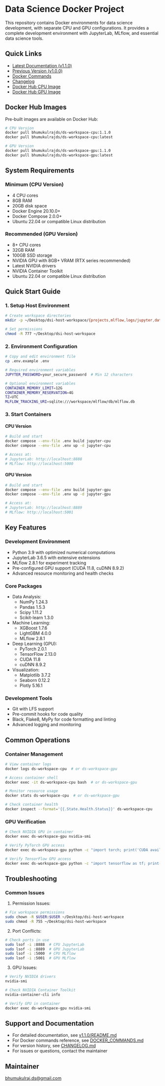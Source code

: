# Data Science Docker Project

This repository contains Docker environments for data science development, with separate CPU and GPU configurations. It provides a complete development environment with JupyterLab, MLflow, and essential data science tools.

## Quick Links
- [Latest Documentation (v1.1.0)](v1.1.0/README.md)
- [Previous Version (v1.0.0)](v1.0.0/README.md)
- [Docker Commands](v1.1.0/docs/DOCKER_COMMANDS.md)
- [Changelog](v1.1.0/docs/CHANGELOG.md)
- [Docker Hub CPU Image](https://hub.docker.com/r/bhumukulrajds/ds-workspace-cpu)
- [Docker Hub GPU Image](https://hub.docker.com/r/bhumukulrajds/ds-workspace-gpu)

## Docker Hub Images

Pre-built images are available on Docker Hub:

```bash
# CPU Version
docker pull bhumukulrajds/ds-workspace-cpu:1.1.0
docker pull bhumukulrajds/ds-workspace-cpu:latest

# GPU Version
docker pull bhumukulrajds/ds-workspace-gpu:1.1.0
docker pull bhumukulrajds/ds-workspace-gpu:latest
```

## System Requirements

### Minimum (CPU Version)
- 4 CPU cores
- 8GB RAM
- 20GB disk space
- Docker Engine 20.10.0+
- Docker Compose 2.0.0+
- Ubuntu 22.04 or compatible Linux distribution

### Recommended (GPU Version)
- 8+ CPU cores
- 32GB RAM
- 100GB SSD storage
- NVIDIA GPU with 8GB+ VRAM (RTX series recommended)
- Latest NVIDIA drivers
- NVIDIA Container Toolkit
- Ubuntu 22.04 or compatible Linux distribution

## Quick Start Guide

### 1. Setup Host Environment

```bash
# Create workspace directories
mkdir -p ~/Desktop/dsi-host-workspace/{projects,mlflow,logs/jupyter,datasets}

# Set permissions
chmod -R 777 ~/Desktop/dsi-host-workspace
```

### 2. Environment Configuration

```bash
# Copy and edit environment file
cp .env.example .env

# Required environment variables
JUPYTER_PASSWORD=your_secure_password  # Min 12 characters

# Optional environment variables
CONTAINER_MEMORY_LIMIT=12G
CONTAINER_MEMORY_RESERVATION=4G
TZ=UTC
MLFLOW_TRACKING_URI=sqlite:///workspace/mlflow/db/mlflow.db
```

### 3. Start Containers

#### CPU Version
```bash
# Build and start
docker compose --env-file .env build jupyter-cpu
docker compose --env-file .env up -d jupyter-cpu

# Access at:
# JupyterLab: http://localhost:8888
# MLflow: http://localhost:5000
```

#### GPU Version
```bash
# Build and start
docker compose --env-file .env build jupyter-gpu
docker compose --env-file .env up -d jupyter-gpu

# Access at:
# JupyterLab: http://localhost:8889
# MLflow: http://localhost:5001
```

## Key Features

### Development Environment
- Python 3.9 with optimized numerical computations
- JupyterLab 3.6.5 with extensive extensions
- MLflow 2.8.1 for experiment tracking
- Pre-configured GPU support (CUDA 11.8, cuDNN 8.9.2)
- Advanced resource monitoring and health checks

### Core Packages
- Data Analysis: 
  - NumPy 1.24.3
  - Pandas 1.5.3
  - Scipy 1.11.2
  - Scikit-learn 1.3.0
- Machine Learning:
  - XGBoost 1.7.6
  - LightGBM 4.0.0
  - MLflow 2.8.1
- Deep Learning (GPU):
  - PyTorch 2.0.1
  - TensorFlow 2.13.0
  - CUDA 11.8
  - cuDNN 8.9.2
- Visualization:
  - Matplotlib 3.7.2
  - Seaborn 0.12.2
  - Plotly 5.16.1

### Development Tools
- Git with LFS support
- Pre-commit hooks for code quality
- Black, Flake8, MyPy for code formatting and linting
- Advanced logging and monitoring

## Common Operations

### Container Management
```bash
# View container logs
docker logs ds-workspace-cpu  # or ds-workspace-gpu

# Access container shell
docker exec -it ds-workspace-cpu bash  # or ds-workspace-gpu

# Monitor resource usage
docker stats ds-workspace-cpu  # or ds-workspace-gpu

# Check container health
docker inspect --format='{{.State.Health.Status}}' ds-workspace-cpu
```

### GPU Verification
```bash
# Check NVIDIA GPU in container
docker exec ds-workspace-gpu nvidia-smi

# Verify PyTorch GPU access
docker exec ds-workspace-gpu python -c "import torch; print('CUDA available:', torch.cuda.is_available())"

# Verify TensorFlow GPU access
docker exec ds-workspace-gpu python -c "import tensorflow as tf; print('GPU devices:', tf.config.list_physical_devices('GPU'))"
```

## Troubleshooting

### Common Issues

1. Permission Issues:
```bash
# Fix workspace permissions
sudo chown -R $USER:$USER ~/Desktop/dsi-host-workspace
sudo chmod -R 755 ~/Desktop/dsi-host-workspace
```

2. Port Conflicts:
```bash
# Check ports in use
sudo lsof -i :8888  # CPU JupyterLab
sudo lsof -i :8889  # GPU JupyterLab
sudo lsof -i :5000  # CPU MLflow
sudo lsof -i :5001  # GPU MLflow
```

3. GPU Issues:
```bash
# Verify NVIDIA drivers
nvidia-smi

# Check NVIDIA Container Toolkit
nvidia-container-cli info

# Verify GPU in container
docker exec ds-workspace-gpu nvidia-smi
```

## Support and Documentation

- For detailed documentation, see [v1.1.0/README.md](v1.1.0/README.md)
- For Docker commands reference, see [DOCKER_COMMANDS.md](v1.1.0/docs/DOCKER_COMMANDS.md)
- For version history, see [CHANGELOG.md](v1.1.0/docs/CHANGELOG.md)
- For issues or questions, contact the maintainer

## Maintainer

bhumukulraj.ds@gmail.com 